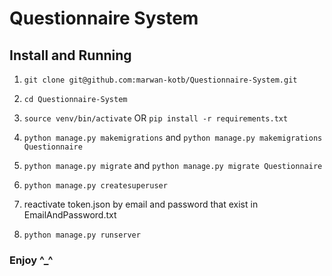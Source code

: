 # Questionnaire System


## Install and Running

1. `git clone git@github.com:marwan-kotb/Questionnaire-System.git`

2. `cd Questionnaire-System`

3. `source venv/bin/activate` OR `pip install -r requirements.txt`

4. `python manage.py makemigrations` and `python manage.py makemigrations Questionnaire`

5. `python manage.py migrate` and `python manage.py migrate Questionnaire`

6. `python manage.py createsuperuser`

7. reactivate token.json by email and password that exist in EmailAndPassword.txt

8. `python manage.py runserver`


### Enjoy ^_^

